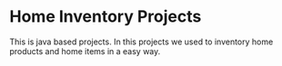 # Home Inventory Projects 
 This is java based projects. In this projects we used to inventory home products and home items in  a easy way.
